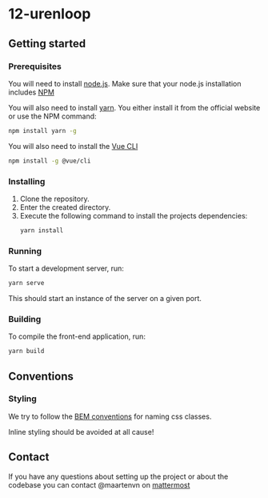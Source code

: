 # 12-urenloop

## Getting started

### Prerequisites

You will need to install [node.js](https://nodejs.org). Make sure that your node.js installation includes [NPM](https://www.npmjs.com/)

You will also need to install [yarn](https://yarnpkg.com/). You either install it from the official website or use the NPM command:

~~~bash
npm install yarn -g
~~~

You will also need to install the [Vue CLI](https://cli.vuejs.org/)

~~~bash
npm install -g @vue/cli
~~~

### Installing

1. Clone the repository.
2. Enter the created directory.
3. Execute the following command to install the projects dependencies:
   ~~~bash
   yarn install
   ~~~

### Running

To start a development server, run:

~~~bash
yarn serve
~~~

This should start an instance of the server on a given port.

### Building

To compile the front-end application, run:

~~~bash
yarn build
~~~

## Conventions

### Styling

We try to follow the [BEM conventions](http://getbem.com/naming/) for naming css classes.

Inline styling should be avoided at all cause!

## Contact

If you have any questions about setting up the project or about the codebase you can contact @maartenvn on [mattermost](chat.zeus.gent)